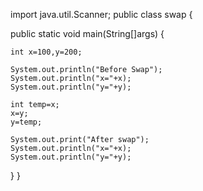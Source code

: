 import java.util.Scanner;
public class swap 
{
  
  public static void main(String[]args)
  {
   
    int x=100,y=200;
   
    System.out.println("Before Swap");
    System.out.println("x="+x);
    System.out.println("y="+y);
  
    int temp=x;
    x=y;
    y=temp;
 
    System.out.print("After swap");
    System.out.println("x="+x);
    System.out.println("y="+y);
   }
 }
